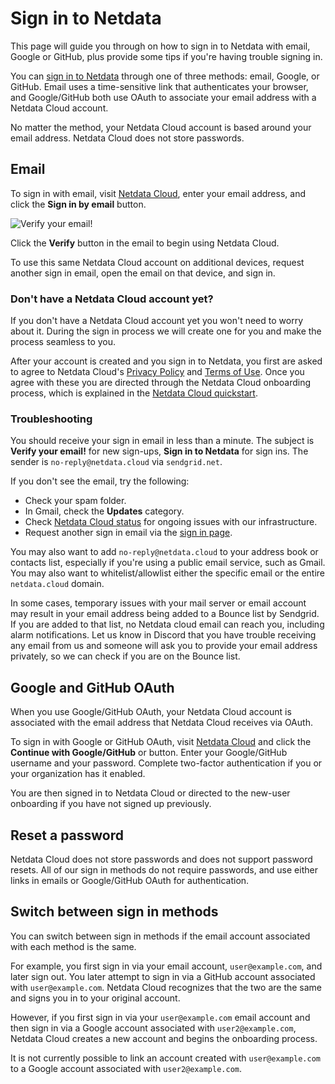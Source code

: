 # Sign in to Netdata

This page will guide you through on how to sign in to Netdata with email, Google or GitHub, plus provide some tips if you're having trouble signing in.

You can [sign in to Netdata](https://app.netdata.cloud/sign-in?cloudRoute=spaces?utm_source=docs&utm_content=sign_in_button_first_section) through one of three methods: email, Google, or GitHub. Email uses a
time-sensitive link that authenticates your browser, and Google/GitHub both use OAuth to associate your email address
with a Netdata Cloud account.

No matter the method, your Netdata Cloud account is based around your email address. Netdata Cloud does not store
passwords.

## Email

To sign in with email, visit [Netdata Cloud](https://app.netdata.cloud/sign-in?cloudRoute=spaces?utm_source=docs&utm_content=sign_in_button_email_section), enter your email address, and click
the **Sign in by email** button.

![Verify your email!](https://user-images.githubusercontent.com/82235632/125475486-c667635a-067f-4866-9411-9f7f795a0d50.png)

Click the **Verify** button in the email to begin using Netdata Cloud.

To use this same Netdata Cloud account on additional devices, request another sign in email, open the email on that
device, and sign in.

### Don't have a Netdata Cloud account yet?

If you don't have a Netdata Cloud account yet you won't need to worry about it. During the sign in process we will create one for you and make the process seamless to you.

After your account is created and you sign in to Netdata, you first are asked to agree to Netdata Cloud's [Privacy
Policy](https://www.netdata.cloud/privacy/) and [Terms of Use](https://www.netdata.cloud/terms/). Once you agree with these you are directed
through the Netdata Cloud onboarding process, which is explained in the [Netdata Cloud
quickstart](https://github.com/netdata/netdata/blob/master/packaging/installer/README.md).

### Troubleshooting

You should receive your sign in email in less than a minute. The subject is **Verify your email!** for new sign-ups, **Sign in to Netdata** for sign ins.
The sender is `no-reply@netdata.cloud` via `sendgrid.net`.

If you don't see the email, try the following:

- Check your spam folder.
- In Gmail, check the **Updates** category.
- Check [Netdata Cloud status](https://status.netdata.cloud) for ongoing issues with our infrastructure.
- Request another sign in email via the [sign in page](https://app.netdata.cloud/sign-in?cloudRoute=spaces?utm_source=docs&utm_content=sign_in_button_troubleshooting_section).

You may also want to add `no-reply@netdata.cloud` to your address book or contacts list, especially if you're using
a public email service, such as Gmail. You may also want to whitelist/allowlist either the specific email or the entire
`netdata.cloud` domain.

In some cases, temporary issues with your mail server or email account may result in your email address being added to a Bounce list by Sendgrid.
If you are added to that list, no Netdata cloud email can reach you, including alarm notifications. Let us know in Discord that you have trouble receiving
any email from us and someone will ask you to provide your email address privately, so we can check if you are on the Bounce list.

## Google and GitHub OAuth

When you use Google/GitHub OAuth, your Netdata Cloud account is associated with the email address that Netdata Cloud
receives via OAuth.

To sign in with Google or GitHub OAuth, visit [Netdata Cloud](https://app.netdata.cloud/sign-in?cloudRoute=spaces?utm_source=docs&utm_content=sign_in_button_google_github_section) and click the
**Continue with Google/GitHub** or button. Enter your Google/GitHub username and your password. Complete two-factor
authentication if you or your organization has it enabled.

You are then signed in to Netdata Cloud or directed to the new-user onboarding if you have not signed up previously.

## Reset a password

Netdata Cloud does not store passwords and does not support password resets. All of our sign in methods do not
require passwords, and use either links in emails or Google/GitHub OAuth for authentication.

## Switch between sign in methods

You can switch between sign in methods if the email account associated with each method is the same.

For example, you first sign in via your email account, `user@example.com`, and later sign out. You later attempt to sign
in via a GitHub account associated with `user@example.com`. Netdata Cloud recognizes that the two are the same and signs
you in to your original account.

However, if you first sign in via your `user@example.com` email account and then sign in via a Google account associated
with `user2@example.com`, Netdata Cloud creates a new account and begins the onboarding process.

It is not currently possible to link an account created with `user@example.com` to a Google account associated with
`user2@example.com`.
